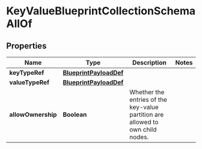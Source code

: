 

# KeyValueBlueprintCollectionSchemaAllOf


## Properties

| Name | Type | Description | Notes |
|------------ | ------------- | ------------- | -------------|
|**keyTypeRef** | [**BlueprintPayloadDef**](BlueprintPayloadDef.md) |  |  |
|**valueTypeRef** | [**BlueprintPayloadDef**](BlueprintPayloadDef.md) |  |  |
|**allowOwnership** | **Boolean** | Whether the entries of the key-value partition are allowed to own child nodes. |  |



